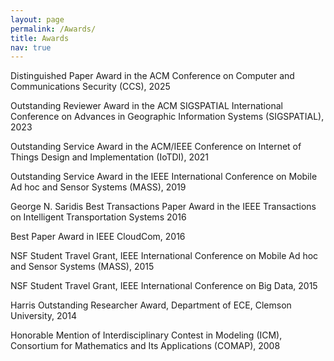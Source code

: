 ```yaml
---
layout: page
permalink: /Awards/
title: Awards
nav: true
---
```


Distinguished Paper Award in the ACM Conference on Computer and Communications Security (CCS), 2025

Outstanding Reviewer Award in the ACM SIGSPATIAL International Conference on Advances in Geographic Information Systems (SIGSPATIAL), 2023

Outstanding Service Award in the ACM/IEEE Conference on Internet of Things Design and Implementation (IoTDI), 2021 

Outstanding Service Award in the IEEE International Conference on Mobile Ad hoc and Sensor Systems (MASS), 2019

George N. Saridis Best Transactions Paper Award in the IEEE Transactions on Intelligent Transportation Systems 2016

Best Paper Award in IEEE CloudCom, 2016

NSF Student Travel Grant, IEEE International Conference on Mobile Ad hoc and Sensor Systems (MASS), 2015

NSF Student Travel Grant, IEEE International Conference on Big Data, 2015

Harris Outstanding Researcher Award, Department of ECE, Clemson University, 2014

Honorable Mention of Interdisciplinary Contest in Modeling (ICM), Consortium for Mathematics and Its Applications (COMAP), 2008



